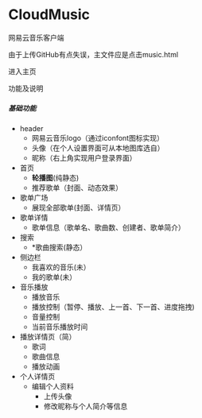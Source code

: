 # CloudMusic

网易云音乐客户端

由于上传GitHub有点失误，主文件应是点击music.html

进入主页

功能及说明

##### 基础功能

- header
  - 网易云音乐logo（通过iconfont图标实现）
  - 头像（在个人设置界面可从本地图库选自）
  - 昵称（右上角实现用户登录界面）
- 首页
  - **轮播图**(纯静态)
  - 推荐歌单（封面、动态效果）
- 歌单广场
  - 展现全部歌单(封面、详情页）
- 歌单详情 
  - 歌单信息（歌单名、歌曲数、创建者、歌单简介）
- 搜索
  - *歌曲搜索(静态）
- 侧边栏
  - 我喜欢的音乐(未）
  - 我的歌单(未）
- 音乐播放
  - 播放音乐
  - 播放控制（暂停、播放、上一首、下一首、进度拖拽)
  - 音量控制
  - 当前音乐播放时间
- 播放详情页（简）
  - 歌词
  - 歌曲信息
  - 播放动画
- 个人详情页
  - 编辑个人资料
    - 上传头像
    - 修改昵称与个人简介等信息
